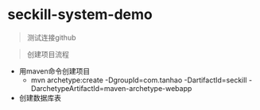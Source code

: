 # seckill-system-demo
> 测试连接github

> 创建项目流程

* 用maven命令创建项目
    * mvn archetype:create -DgroupId=com.tanhao -DartifactId=seckill -DarchetypeArtifactId=maven-archetype-webapp
* 创建数据库表